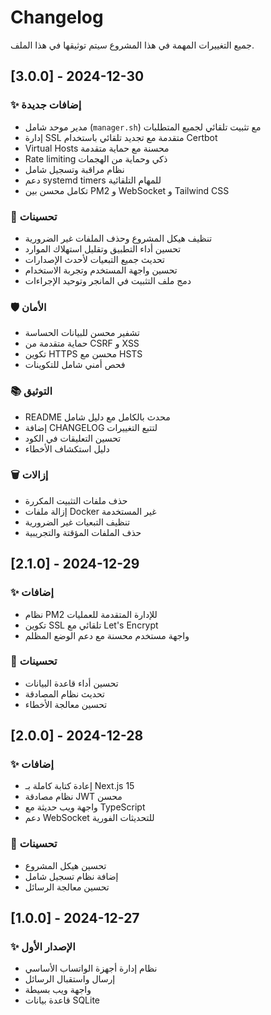# Changelog

جميع التغييرات المهمة في هذا المشروع سيتم توثيقها في هذا الملف.

## [3.0.0] - 2024-12-30

### ✨ إضافات جديدة
- مدير موحد شامل (`manager.sh`) مع تثبيت تلقائي لجميع المتطلبات
- إدارة SSL متقدمة مع تجديد تلقائي باستخدام Certbot
- Virtual Hosts محسنة مع حماية متقدمة
- Rate limiting ذكي وحماية من الهجمات
- نظام مراقبة وتسجيل شامل
- دعم systemd timers للمهام التلقائية
- تكامل محسن بين PM2 و WebSocket و Tailwind CSS

### 🔧 تحسينات
- تنظيف هيكل المشروع وحذف الملفات غير الضرورية
- تحسين أداء التطبيق وتقليل استهلاك الموارد
- تحديث جميع التبعيات لأحدث الإصدارات
- تحسين واجهة المستخدم وتجربة الاستخدام
- دمج ملف التثبيت في المانجر وتوحيد الإجراءات

### 🛡️ الأمان
- تشفير محسن للبيانات الحساسة
- حماية متقدمة من CSRF و XSS
- تكوين HTTPS محسن مع HSTS
- فحص أمني شامل للتكوينات

### 📚 التوثيق
- README محدث بالكامل مع دليل شامل
- إضافة CHANGELOG لتتبع التغييرات
- تحسين التعليقات في الكود
- دليل استكشاف الأخطاء

### 🗑️ إزالات
- حذف ملفات التثبيت المكررة
- إزالة ملفات Docker غير المستخدمة
- تنظيف التبعيات غير الضرورية
- حذف الملفات المؤقتة والتجريبية

## [2.1.0] - 2024-12-29

### ✨ إضافات
- نظام PM2 للإدارة المتقدمة للعمليات
- تكوين SSL تلقائي مع Let's Encrypt
- واجهة مستخدم محسنة مع دعم الوضع المظلم

### 🔧 تحسينات
- تحسين أداء قاعدة البيانات
- تحديث نظام المصادقة
- تحسين معالجة الأخطاء

## [2.0.0] - 2024-12-28

### ✨ إضافات
- إعادة كتابة كاملة بـ Next.js 15
- نظام مصادقة JWT محسن
- واجهة ويب حديثة مع TypeScript
- دعم WebSocket للتحديثات الفورية

### 🔧 تحسينات
- تحسين هيكل المشروع
- إضافة نظام تسجيل شامل
- تحسين معالجة الرسائل

## [1.0.0] - 2024-12-27

### ✨ الإصدار الأول
- نظام إدارة أجهزة الواتساب الأساسي
- إرسال واستقبال الرسائل
- واجهة ويب بسيطة
- قاعدة بيانات SQLite
